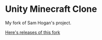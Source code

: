 # Unity Minecraft Clone

My fork of Sam Hogan's project.

[Here's releases of this fork](https://github.com/Maks1116/Minecraft-Unity3D/releases)